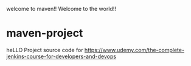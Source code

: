 welcome to maven!!
Welcome to the world!!
# maven-project
heLLO
Project source code for https://www.udemy.com/the-complete-jenkins-course-for-developers-and-devops
